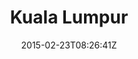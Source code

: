 ---
title: "Kuala Lumpur"
date: 2015-02-23T08:26:41Z
draft: false
description: ""
type: post
region: "Southeast Asia"
country: "Malaysia"
thumbnail: "kuala-lumpur-2.jpg"
---